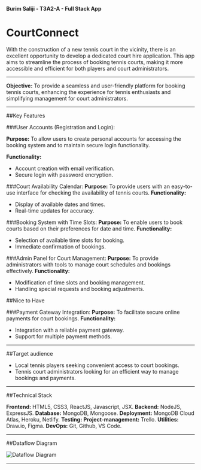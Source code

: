 **Burim Saliji - T3A2-A - Full Stack App**
# CourtConnect

With the construction of a new tennis court in the vicinity, there is an excellent opportunity to develop a dedicated court hire application. This app aims to streamline the process of booking tennis courts, making it more accessible and efficient for both players and court administrators.

---

**Objective:** To provide a seamless and user-friendly platform for booking tennis courts, enhancing the experience for tennis enthusiasts and simplifying management for court administrators.

---

##Key Features

###User Accounts (Registration and Login):

**Purpose:** To allow users to create personal accounts for accessing the booking system and to maintain secure login functionality.

**Functionality:**
- Account creation with email verification.
- Secure login with password encryption.


###Court Availability Calendar:
**Purpose:** To provide users with an easy-to-use interface for checking the availability of tennis courts.
**Functionality:**
- Display of available dates and times.
- Real-time updates for accuracy.


###Booking System with Time Slots:
**Purpose:** To enable users to book courts based on their preferences for date and time.
**Functionality:**
- Selection of available time slots for booking.
- Immediate confirmation of bookings.


###Admin Panel for Court Management:
**Purpose:** To provide administrators with tools to manage court schedules and bookings effectively.
**Functionality:**
- Modification of time slots and booking management.
- Handling special requests and booking adjustments.


##Nice to Have

###Payment Gateway Integration:
**Purpose:** To facilitate secure online payments for court bookings.
**Functionality:**
- Integration with a reliable payment gateway.
- Support for multiple payment methods.

---

##Target audience
- Local tennis players seeking convenient access to court bookings.
- Tennis court administrators looking for an efficient way to manage bookings and payments.

---



##Technical Stack

**Frontend:** HTML5, CSS3, ReactJS, Javascript, JSX.
**Backend:** NodeJS, ExpressJS.
**Database:** MongoDB, Mongoose.
**Deployment:** MongoDB Cloud Atlas, Heroku, Netlify.
**Testing:** 
**Project-management:** Trello.
**Utilities:** Draw.io, Figma.
**DevOps:** Git, Github, VS Code.

---

##Dataflow Diagram

![Dataflow Diagram](/images/CourtConnect.jpg)

---


